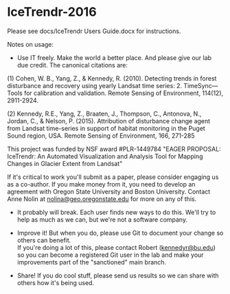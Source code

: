 IceTrendr-2016
===============
Please see docs/IceTrendr Users Guide.docx for instructions.  

Notes on usage:   
- Use IT freely. Make the world a better place. And please give our lab due credit.  The canonical citations are:

(1) Cohen, W. B., Yang, Z., & Kennedy, R. (2010). Detecting trends in forest disturbance and recovery using yearly Landsat time series: 2. TimeSync—Tools for calibration and validation. Remote Sensing of Environment, 114(12), 2911-2924.

(2) Kennedy, R.E., Yang, Z., Braaten, J., Thompson, C., Antonova, N., Jordan, C., & Nelson, P. (2015). Attribution of disturbance change agent from Landsat time-series in support of habitat monitoring in the Puget Sound region, USA. Remote Sensing of Environment, 166, 271-285

This project was funded by NSF award #PLR-1449784 "EAGER PROPOSAL: IceTrendr: An Automated Visualization and Analysis Tool for Mapping Changes in Glacier Extent from Landsat"

  If it's critical to work you'll submit as a paper, please consider engaging us as a co-author. 
  If you make money from it, you need to develop an agreement with Oregon State University and Boston University. 
  Contact Anne Nolin at nolina@geo.oregonstate.edu for more on any of this. 
  
- It probably will break.  Each user finds new ways to do this.  We'll try to help as much as we can, but
  we're not a software company.  
  
- Improve it!   But when you do, please use Git to document your change so others can benefit.  
  If you're doing a lot of this, please contact Robert (kennedyr@bu.edu) so you can become a registered 
  Git user in the lab and make your improvements part of the "sanctioned" main branch. 
  
- Share!  If you do cool stuff, please send us results so we can share with others how it's being used.  
  
  
